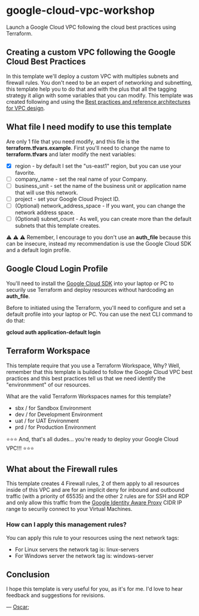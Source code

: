 # google-cloud-vpc-workshop
Launch a Google Cloud VPC following the cloud best practices using Terraform.


## Creating a custom VPC following the Google Cloud Best Practices
In this template we'll deploy a custom VPC with multiples subnets and firewall rules. You don't need to be an expert of networking and subnetting, this template help you to do that and with the plus that all the tagging strategy it align with some variables that you can modify. This template was created following and using the [Best practices and reference architectures for VPC design](https://cloud.google.com/architecture/best-practices-vpc-design).


## What file I need modify to use this template
Are only 1 file that you need modify, and this file is the **terraform.tfvars.example**. First you'll need to change the name to **terraform.tfvars** and later modify the next variables:

- [X] region - by default I set the "us-east1" region, but you can use your favorite.
- [ ] company_name - set the real name of your Company.
- [ ] business_unit - set the name of the business unit or application name that will use this network.
- [ ] project - set your Google Cloud Project ID.
- [ ] \(Optional) network_address_space - If you want, you can change the network address space.
- [ ] \(Optional) subnet_count - As well, you can create more than the default subnets that this template creates.

:warning: :warning: :warning: Remember, I encourage to you don't use an **auth_file** because this can be insecure, instead my recommendation is use the Google Cloud SDK and a default login profile.


## Google Cloud Login Profile
You'll need to install the [Google Cloud SDK](https://cloud.google.com/sdk/docs/install) into your laptop or PC to securily use Terraform and deploy resources without hardcoding an **auth_file**.

Before to initiated using the Terraform, you'll need to configure and set a default profile into your laptop or PC. You can use the next CLI command to do that:

**gcloud auth application-default login**


## Terraform Workspace
This template require that you use a Terraform Workspace, Why? Well, remember that this template is builded to follow the Google Cloud VPC best practices and this best practices tell us that we need identify the "environmment" of our resources.

What are the valid Terraform Workspaces names for this template?

- sbx / for Sandbox Environment
- dev / for Development Environment
- uat / for UAT Environment
- prd / for Production Environment

⭐⭐⭐ And, that's all dudes... you're ready to deploy your Google Cloud VPC!!! ⭐⭐⭐


## What about the Firewall rules
This template creates 4 Firewall rules, 2 of them apply to all resources inside of this VPC and are for an implicit deny for inbound and outbound traffic (with a priority of 65535) and the other 2 rules are for SSH and RDP and only allow this traffic from the [Google Identity Aware Proxy](https://github.com/GoogleCloudPlatform/iap-desktop) CIDR IP range to securily connect to your Virtual Machines.

### How can I apply this management rules?
You can apply this rule to your resources using the next network tags:

- For Linux servers the network tag is: linux-servers
- For Windows server the network tag is: windows-server


## Conclusion
I hope this template is very useful for you, as it's for me. I'd love to hear feedback and suggestions for revisions.

— [Oscar](https://www.linkedin.com/in/oscarmarroquin4/);
